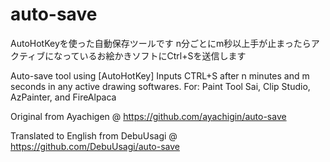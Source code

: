 # auto-save

AutoHotKeyを使った自動保存ツールです
n分ごとにm秒以上手が止まったらアクティブになっているお絵かきソフトにCtrl+Sを送信します

Auto-save tool using [AutoHotKey]
Inputs CTRL+S after n minutes and m seconds in any active drawing softwares. 
For: Paint Tool Sai, Clip Studio, AzPainter, and FireAlpaca


Original from Ayachigen @ https://github.com/ayachigin/auto-save

Translated to English from DebuUsagi @ https://github.com/DebuUsagi/auto-save

